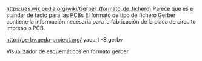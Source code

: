 https://es.wikipedia.org/wiki/Gerber_(formato_de_fichero)
Parece que es el standar de facto para las PCBs
El formato de tipo de fichero Gerber contiene la información necesaria para la fabricación de la placa de circuito impreso o PCB. 

http://gerbv.geda-project.org/
yaourt -S gerbv

Visualizador de esquemáticos en formato gerber


